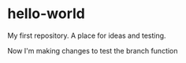 # hello-world
My first repository. A place for ideas and testing.

Now I'm making changes to test the branch function
